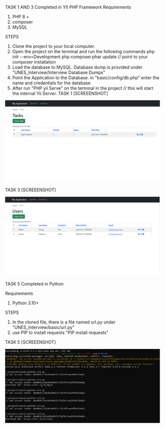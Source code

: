 TASK 1 AND 3
Completed in YII PHP Framework
Requirements
1. PHP 8 +
2. composer
3. MySQL

STEPS
1. Clone the project to your local computer.
2. Open the project on the terminal and run the following commands
    php init --env=Development
     php composer.phar update  // point to your composer installation
3. Load the database to MySQL. Database dump is provided under "UNES_Interview/Interview Database Dumps"
4. Point the Application to the Database. in "basic/config/db.php" enter the name and credentials for the database 
5. After run "PHP yii Serve" on the terminal in the project // this will start the internal Yii Server.
TASK 1 [SCREEENSHOT]

![TASK 1 SCREENSHOT](https://github.com/Willie-theBeastMutua/UNES_Interview/blob/main/Task%20Screenshots/Task%201.PNG)

TASK 3 [SCREEENSHOT]

![TASK 3 SCREENSHOT](https://github.com/Willie-theBeastMutua/UNES_Interview/blob/main/Task%20Screenshots/Task%203.PNG)



TASK 5
Completed in Python

Requirements
1. Python 3.10+

STEPS
1. In the cloned file, there is a file named url.py under "UNES_Interview/basic/url.py"
2. use PIP to install requests "PIP install requests"

   
TASK 5 [SCREEENSHOT]

![TASK 5 SCREENSHOT](https://github.com/Willie-theBeastMutua/UNES_Interview/blob/main/Task%20Screenshots/Url%20Shortener.PNG)

